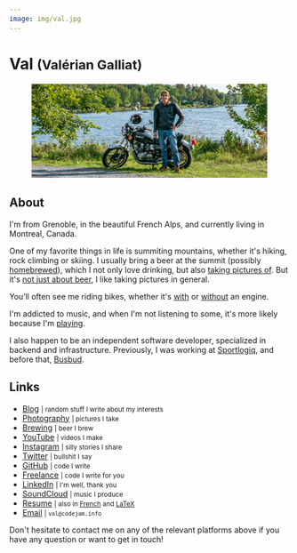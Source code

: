 ```yaml
---
image: img/val.jpg
---
```


# Val <small>(Valérian Galliat)</small>

<figure class="oversized">
  <img alt="Val" src="img/val.jpg">
</figure>

## About

I'm from Grenoble, in the beautiful French Alps, and currently living in
Montreal, Canada.

One of my favorite things in life is summiting mountains, whether it's
hiking, rock climbing or skiing. I usually bring a beer at the summit
(possibly [homebrewed](https://github.com/valeriangalliat/sans-pression)),
which I not only love drinking, but also [taking pictures of][beer]. But
it's [not just about beer][photography], I like taking pictures in
general.

[beer]: https://photography.codejam.info/beer.html
[photography]: https://photography.codejam.info/

You’ll often see me riding bikes, whether it's [with][motorcycle] or
[without][bike] an engine.

I'm addicted to music, and when I'm not listening to some, it's more
likely because I'm [playing][channel].

I also happen to be an independent software developer, specialized in
backend and infrastructure. Previously, I was working at [Sportlogiq],
and before that, [Busbud].

[bike]: https://www.codejam.info/img/2020/06/gopro.jpg
[motorcycle]: https://photography.codejam.info/photos/hd/P2570525.jpg
[channel]: https://www.youtube.com/FunkyVal
[Sportlogiq]: https://sportlogiq.com/en/about-us
[Busbud]: https://www.busbud.com/en/about

## Links

<div class="links">

* [Blog](https://www.codejam.info/) <small>| random stuff I write about my interests</small>
* [Photography](https://photography.codejam.info/) <small>| pictures I take</small>
* [Brewing](https://github.com/valeriangalliat/sans-pression) <small>| beer I brew</small>
* [YouTube](https://www.youtube.com/FunkyVal) <small>| videos I make</small>
* [Instagram](https://www.instagram.com/funkyval_/) <small>| silly stories I share</small>
* [Twitter](https://twitter.com/valeriangalliat) <small>| bullshit I say</small>
* [GitHub](https://github.com/valeriangalliat) <small>| code I write</small>
* [Freelance](resources/freelance.md) <small>| code I write for you</small>
* [LinkedIn](https://www.linkedin.com/in/valeriangalliat/) <small>| I'm well, thank you</small>
* [SoundCloud](https://soundcloud.com/funkyval) <small>| music I produce</small>
* [Resume](https://valeriangalliat.github.io/cv/cv.en.pdf) <small>| also in [French](https://valeriangalliat.github.io/cv/cv.fr.pdf) and [LaTeX](https://github.com/valeriangalliat/cv)</small>
* [Email](mailto:val@codejam.info) <small>| `val@codejam.info`</small>

</div>

Don't hesitate to contact me on any of the relevant platforms above if
you have any question or want to get in touch!
